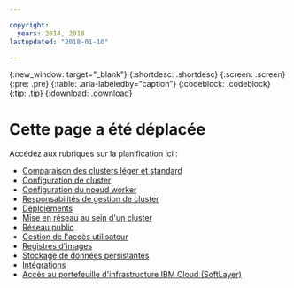 ```yaml
---

copyright:
  years: 2014, 2018
lastupdated: "2018-01-10"

---
```


{:new_window: target="_blank"}
{:shortdesc: .shortdesc}
{:screen: .screen}
{:pre: .pre}
{:table: .aria-labeledby="caption"}
{:codeblock: .codeblock}
{:tip: .tip}
{:download: .download}

# Cette page a été déplacée

Accédez aux rubriques sur la planification ici :
 - [Comparaison des clusters léger et standard](cs_why.html#cluster_types)
 - [Configuration de cluster](cs_clusters.html#planning_clusters)
 - [Configuration du noeud worker](cs_clusters.html#planning_worker_nodes)
 - [Responsabilités de gestion de cluster](cs_why.html#responsibilities)
 - [Déploiements](cs_app.html#highly_available_apps)
 - [Mise en réseau au sein d'un cluster](cs_secure.html#in_cluster_network)
 - [Réseau public](cs_network_planning.html#planning)
 - [Gestion de l'accès utilisateur](cs_users.html#users)
 - [Registres d'images](cs_images.html#planning)
 - [Stockage de données persistantes](cs_storage.html#planning)
 - [Intégrations](cs_integrations.html#integrations)
 - [Accès au portefeuille d'infrastructure IBM Cloud (SoftLayer)](cs_infrastructure.html#unify_accounts)
